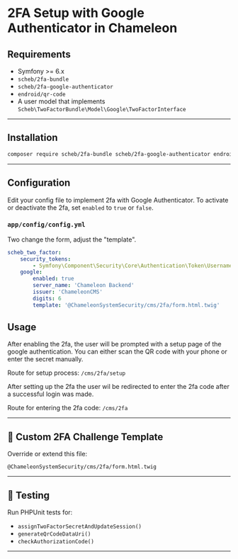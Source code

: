 # 2FA Setup with Google Authenticator in Chameleon

## Requirements

- Symfony >= 6.x
- `scheb/2fa-bundle`
- `scheb/2fa-google-authenticator`
- `endroid/qr-code`
- A user model that implements `Scheb\TwoFactorBundle\Model\Google\TwoFactorInterface`

---

##  Installation

```bash
composer require scheb/2fa-bundle scheb/2fa-google-authenticator endroid/qr-code
```

---

## Configuration

Edit your config file to implement 2fa with Google Authenticator. To activate or
deactivate the 2fa, set `enabled` to `true` or `false`.

### `app/config/config.yml`

Two change the form, adjust the "template".

```yaml
scheb_two_factor:
    security_tokens:
        - Symfony\Component\Security\Core\Authentication\Token\UsernamePasswordToken
    google:
        enabled: true
        server_name: 'Chameleon Backend'
        issuer: 'ChameleonCMS'
        digits: 6
        template: '@ChameleonSystemSecurity/cms/2fa/form.html.twig'
```

## Usage

After enabling the 2fa, the user will be prompted with a setup page of the 
google authentication. You can either scan the QR code with your phone or
enter the secret manually.

Route for setup process: `/cms/2fa/setup`

After setting up the 2fa the user wil be redirected to enter the 2fa
code after a successful login was made.

Route for entering the 2fa code: `/cms/2fa`

---

## 📄 Custom 2FA Challenge Template

Override or extend this file:

```
@ChameleonSystemSecurity/cms/2fa/form.html.twig
```

---

## 🧪 Testing

Run PHPUnit tests for:

- `assignTwoFactorSecretAndUpdateSession()`
- `generateQrCodeDataUri()`
- `checkAuthorizationCode()`

---